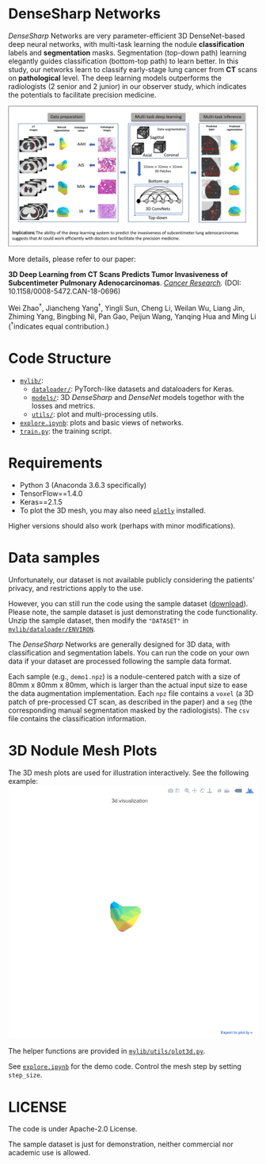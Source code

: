 # DenseSharp Networks 
*DenseSharp* Networks are very parameter-efficient 3D DenseNet-based deep neural networks, with multi-task
learning the nodule **classification** labels and **segmentation** masks. Segmentation (top-down path) 
learning elegantly guides classification (bottom-top path) to learn better. In this study, our networks learn to 
classify early-stage lung cancer from **CT** scans on **pathological** level. The deep learning models outperforms the 
radiologists (2 senior and 2 junior) in our observer study, which indicates the potentials to facilitate
precision medicine.

![Graphical Abstract](GraphicalAbstract.png)

More details, please refer to our paper:

**3D Deep Learning from CT Scans Predicts Tumor Invasiveness of Subcentimeter Pulmonary Adenocarcinomas**. *[Cancer Research](http://cancerres.aacrjournals.org/content/early/2018/10/02/0008-5472.CAN-18-0696).* (DOI: 10.1158/0008-5472.CAN-18-0696)

Wei Zhao<sup>†</sup>, Jiancheng Yang<sup>†</sup>, Yingli Sun, Cheng Li, Weilan Wu, Liang Jin, Zhiming Yang, Bingbing Ni, Pan Gao, Peijun Wang, Yanqing Hua and Ming Li (<sup>†</sup>indicates equal contribution.)

# Code Structure
* [`mylib/`](mylib/):
    * [`dataloader/`](mylib/dataloader): PyTorch-like datasets and dataloaders for Keras.
    * [`models/`](mylib/models): 3D *DenseSharp* and *DenseNet* models togethor with the losses and metrics.
    * [`utils/`](mylib/utils): plot and multi-processing utils.
* [`explore.ipynb`](explore.ipynb): plots and basic views of networks.
* [`train.py`](train.py): the training script.

# Requirements
* Python 3 (Anaconda 3.6.3 specifically)
* TensorFlow==1.4.0
* Keras==2.1.5
* To plot the 3D mesh, you may also need [`plotly`](https://plot.ly/python/) installed. 

Higher versions should also work (perhaps with minor modifications).

# Data samples
Unfortunately, our dataset is not available publicly considering the patients' 
privacy, and restrictions apply to the use. 

However, you can still run the code using the sample dataset 
([download](https://drive.google.com/open?id=1c-suZobPIH-DSE99zspPb098jEiDqRGa)).
Please note, the sample dataset is just demonstrating the code functionality.
Unzip the sample dataset, then modify the `"DATASET"` in 
[`mylib/dataloader/ENVIRON`](mylib/dataloader/ENVIRON).

The *DenseSharp* Networks are generally designed for 3D data,
with classification and segmentation labels. You can run the code
on your own data if your dataset are processed following the sample data format.

Each sample (e.g., `demo1.npz`) is a nodule-centered patch with a size of 80mm x 80mm x 80mm, 
which is larger than the actual input size to ease the data augmentation implementation.
Each `npz` file contains a `voxel` (a 3D patch of pre-processed CT scan, as described in the paper)
and a `seg` (the corresponding manual segmentation masked by the radiologists). The `csv` file contains
the classification information. 

# 3D Nodule Mesh Plots
The 3D mesh plots are used for illustration interactively. See the following example:
![3d nodule mesh plot](3dmesh.gif)

The helper functions are provided in [`mylib/utils/plot3d.py`](mylib/utils/plot3d.py).

See [`explore.ipynb`](explore.ipynb) for the demo code. 
Control the mesh step by setting `step_size`.

# LICENSE
The code is under Apache-2.0 License.

The sample dataset is just for demonstration, neither commercial nor 
academic use is allowed.

